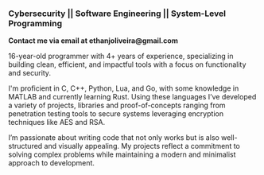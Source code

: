 ### Cybersecurity || Software Engineering || System-Level Programming
__Contact me via email at ethanjoliveira@gmail.com__

16-year-old programmer with 4+ years of experience, specializing in building clean, efficient, and impactful tools with a focus on functionality and security.

I'm proficient in C, C++, Python, Lua, and Go, with some knowledge in MATLAB and currently learning Rust. Using these languages I’ve developed a variety of projects, libraries and proof-of-concepts ranging from penetration testing tools to secure systems leveraging encryption techniques like AES and RSA.

I’m passionate about writing code that not only works but is also well-structured and visually appealing. My projects reflect a commitment to solving complex problems while maintaining a modern and minimalist approach to development.
